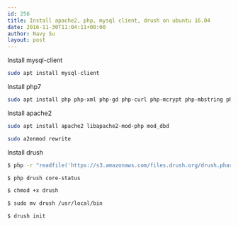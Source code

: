 ```yaml
---
id: 256
title: Install apache2, php, mysql client, drush on ubuntu 16.04
date: 2016-11-30T11:04:11+00:00
author: Navy Su
layout: post
---
```

Install mysql-client

~~~bash
sudo apt install mysql-client

~~~

Install php7

~~~bash
sudo apt install php php-xml php-gd php-curl php-mcrypt php-mbstring php7.0-mbstring php-gettext php-mysql

~~~

Install apache2

~~~bash
sudo apt install apache2 libapache2-mod-php mod_dbd

sudo a2enmod rewrite
~~~

Install drush

~~~bash
$ php -r "readfile('https://s3.amazonaws.com/files.drush.org/drush.phar');" > drush

$ php drush core-status

$ chmod +x drush

$ sudo mv drush /usr/local/bin

$ drush init
~~~